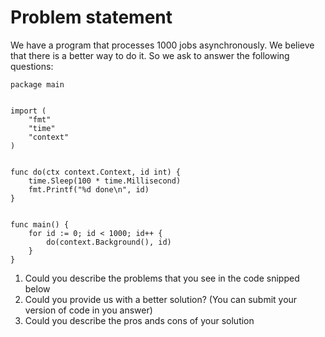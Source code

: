 # Problem statement

We have a program that processes 1000 jobs asynchronously. We believe that there is a better way to do it. So we ask to answer the following questions:


```
package main


import (
	"fmt"
	"time"
	"context"
)


func do(ctx context.Context, id int) {
	time.Sleep(100 * time.Millisecond)
	fmt.Printf("%d done\n", id)
}


func main() {
	for id := 0; id < 1000; id++ {
		do(context.Background(), id)
	}
}
```

1. Could you describe the problems that you see in the code snipped below
1. Could you provide us with a better solution? (You can submit your version of code in you answer)
1. Could you describe the pros ands cons of your solution
